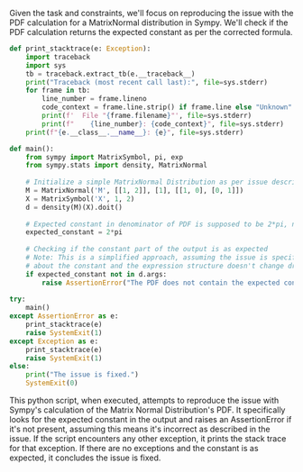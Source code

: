 Given the task and constraints, we'll focus on reproducing the issue with the PDF calculation for a MatrixNormal distribution in Sympy. We'll check if the PDF calculation returns the expected constant as per the corrected formula.

```python
def print_stacktrace(e: Exception):
    import traceback
    import sys
    tb = traceback.extract_tb(e.__traceback__)
    print("Traceback (most recent call last):", file=sys.stderr)
    for frame in tb:
        line_number = frame.lineno
        code_context = frame.line.strip() if frame.line else "Unknown"
        print(f'  File "{frame.filename}"', file=sys.stderr)
        print(f"    {line_number}: {code_context}", file=sys.stderr)
    print(f"{e.__class__.__name__}: {e}", file=sys.stderr)

def main():
    from sympy import MatrixSymbol, pi, exp
    from sympy.stats import density, MatrixNormal
    
    # Initialize a simple MatrixNormal Distribution as per issue description
    M = MatrixNormal('M', [[1, 2]], [1], [[1, 0], [0, 1]])
    X = MatrixSymbol('X', 1, 2)
    d = density(M)(X).doit()
    
    # Expected constant in denominator of PDF is supposed to be 2*pi, not pi
    expected_constant = 2*pi
    
    # Checking if the constant part of the output is as expected
    # Note: This is a simplified approach, assuming the issue is specifically 
    # about the constant and the expression structure doesn't change dramatically.
    if expected_constant not in d.args:
        raise AssertionError("The PDF does not contain the expected constant.")
    
try:
    main()
except AssertionError as e:
    print_stacktrace(e)
    raise SystemExit(1)
except Exception as e:
    print_stacktrace(e)
    raise SystemExit(1)
else:
    print("The issue is fixed.")
    SystemExit(0)
```

This python script, when executed, attempts to reproduce the issue with Sympy's calculation of the Matrix Normal Distribution's PDF. It specifically looks for the expected constant in the output and raises an AssertionError if it's not present, assuming this means it's incorrect as described in the issue. If the script encounters any other exception, it prints the stack trace for that exception. If there are no exceptions and the constant is as expected, it concludes the issue is fixed.